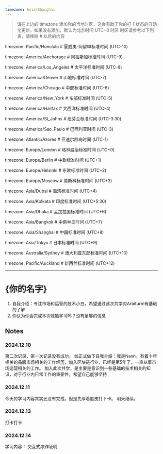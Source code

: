 ```yaml
---
timezone: Asia/Shanghai
---
```


> 请在上边的 timezone 添加你的当地时区，这会有助于你的打卡状态的自动化更新，如果没有添加，默认为北京时间 UTC+8 时区
> 时区请参考以下列表，请移除 # 以后的内容

timezone: Pacific/Honolulu # 夏威夷-阿留申标准时间 (UTC-10)

timezone: America/Anchorage # 阿拉斯加标准时间 (UTC-9)

timezone: America/Los_Angeles # 太平洋标准时间 (UTC-8)

timezone: America/Denver # 山地标准时间 (UTC-7)

timezone: America/Chicago # 中部标准时间 (UTC-6)

timezone: America/New_York # 东部标准时间 (UTC-5)

timezone: America/Halifax # 大西洋标准时间 (UTC-4)

timezone: America/St_Johns # 纽芬兰标准时间 (UTC-3:30)

timezone: America/Sao_Paulo # 巴西利亚时间 (UTC-3)

timezone: Atlantic/Azores # 亚速尔群岛时间 (UTC-1)

timezone: Europe/London # 格林威治标准时间 (UTC+0)

timezone: Europe/Berlin # 中欧标准时间 (UTC+1)

timezone: Europe/Helsinki # 东欧标准时间 (UTC+2)

timezone: Europe/Moscow # 莫斯科标准时间 (UTC+3)

timezone: Asia/Dubai # 海湾标准时间 (UTC+4)

timezone: Asia/Kolkata # 印度标准时间 (UTC+5:30)

timezone: Asia/Dhaka # 孟加拉国标准时间 (UTC+6)

timezone: Asia/Bangkok # 中南半岛时间 (UTC+7)

timezone: Asia/Shanghai # 中国标准时间 (UTC+8)

timezone: Asia/Tokyo # 日本标准时间 (UTC+9)

timezone: Australia/Sydney # 澳大利亚东部标准时间 (UTC+10)

timezone: Pacific/Auckland # 新西兰标准时间 (UTC+12)

---

# {你的名字}

1. 自我介绍：专注市场和运营的技术小白，希望通过此次共学对Arbiturm有基础的了解
2. 你认为你会完成本次残酷学习吗？没有足够的信息

## Notes

<!-- Content_START -->

### 2024.12.10

第二次记录，第一次记录没有成功。
线正式做下自我介绍：我是Nann，有着十年相关的品牌市场相关的工作经历，加入区块链行业，已经是第5年了，一直从事市场运营相关的工作。
加入此次共学，是主要是意识到一些基础的技术相关的知识，对于行业内日常工作的重要性，希望自己能够坚持

### 2024.12.11

今天的学习内容其实还没有完成。但是先厚着脸皮打下卡。
明天继续。

### 2024.12.13
打卡打卡

### 2024.12.14

学习内容：
交互式欺诈证明

<!-- Content_END -->
